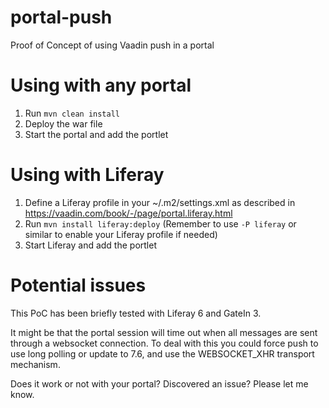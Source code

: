 # portal-push
Proof of Concept of using Vaadin push in a portal

# Using with any portal
1. Run ```mvn clean install```
2. Deploy the war file
3. Start the portal and add the portlet

# Using with Liferay
1. Define a Liferay profile in your ~/.m2/settings.xml as described in https://vaadin.com/book/-/page/portal.liferay.html
2. Run ```mvn install liferay:deploy``` (Remember to use ```-P liferay``` or similar to enable your Liferay profile if needed)
3. Start Liferay and add the portlet

# Potential issues
This PoC has been briefly tested with Liferay 6 and GateIn 3.

It might be that the portal session will time out when all messages are sent through a websocket connection. To deal with this you could force push to use long polling or update to 7.6, and use the WEBSOCKET_XHR transport mechanism.

Does it work or not with your portal? Discovered an issue? Please let me know.
